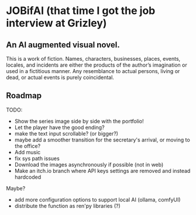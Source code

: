 # JOBifAI (that time I got the job interview at Grizley)

## An AI augmented visual novel.

This is a work of fiction. 
Names, characters, businesses, places, events, locales, and incidents are either the products of the author’s imagination or used in a fictitious manner. Any resemblance to actual persons, living or dead, or actual events is purely coincidental.

## Roadmap

TODO:
- Show the series image side by side with the portfolio!
- Let the player have the good ending?
- make the text input scrollable? (or bigger?)
- maybe add a smoother transition for the secretary's arrival, or moving to the office?
- Add music
- fix sys path issues
- Download the images asynchronously if possible (not in web)
- Make an itch.io branch where API keys settings are removed and instead hardcoded

Maybe?
- add more configuration options to support local AI (ollama, comfyUI)
- distribute the function as ren'py libraries (?)

